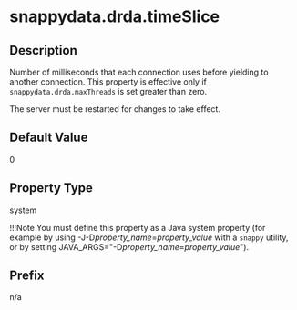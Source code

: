 # snappydata.drda.timeSlice

## Description

Number of milliseconds that each connection uses before yielding to another connection. This property is effective only if `snappydata.drda.maxThreads` is set greater than zero.

The server must be restarted for changes to take effect.

## Default Value

0

## Property Type

system 

!!!Note 
	You must define this property as a Java system property (for example by using -J-D*property_name*=*property_value* with a `snappy` utility, or by setting JAVA_ARGS="-D*property_name*=*property_value*").</p>

## Prefix

n/a
